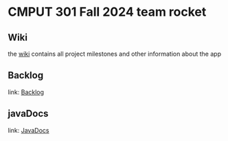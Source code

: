 # CMPUT 301 Fall 2024 team rocket

## Wiki
the [wiki](https://github.com/CMPUT301F24rocket/rocket-launch/wiki) contains all project milestones and other information about the app

## Backlog
link: [Backlog](https://github.com/orgs/CMPUT301F24rocket/projects/1/views/1)

## javaDocs
link: [JavaDocs](https://cmput301f24rocket.github.io/rocket-launch/)
